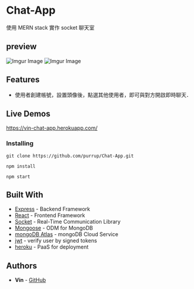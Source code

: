 # Chat-App

使用 MERN stack 實作 socket 聊天室

## preview

![Imgur Image](https://imgur.com/4MTzkiX.jpg)
![Imgur Image](https://imgur.com/cwWKDKz.jpg)

## Features

- 使用者創建帳號，設置頭像後，點選其他使用者，即可與對方開啟即時聊天．

## Live Demos

https://vin-chat-app.herokuapp.com/

### Installing

```
git clone https://github.com/purrup/Chat-App.git
```

```
npm install
```

```
npm start
```

## Built With

- [Express](https://expressjs.com/) - Backend Framework
- [React](https://reactjs.org/) - Frontend Framework
- [Socket](https://socket.io/) - Real-Time Communication Library
- [Mongoose](https://github.com/Automattic/mongoose/) - ODM for MongoDB
- [mongoDB Atlas](https://www.mongodb.com/zh-cn/cloud/atlas/) - mongoDB Cloud Service
- [jwt](https://jwt.io/) - verify user by signed tokens
- [heroku](https://www.heroku.com/) - PaaS for deployment

## Authors

- **Vin** - [GitHub](https://github.com/purrup)
